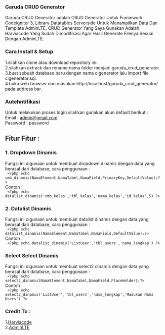 ### Garuda CRUD Generator
Garuda CRUD Generator adalah CRUD Generator Untuk Framework Codeigniter 3, Library Datatables Serverside Untuk Menampilkan Data Dan Template AdminLTE.
CRUD Generator Yang Saya Gunakan Adalah Harviacode Yang Sudah Dimodifikasi Agar Hasil Generate Filenya Sesuai Dengan AdminLTE.

### Cara Install & Setup
1.silahkan clone atau download repository ini.<br>
2.silahkan extrack dan rename nama folder menjadi garuda_crud_generator.<br>
3.buat sebuah database baru dengan nama cigenerator lalu import file cigenerator.sql.<br>
4.buka web browser dan masukan http://localhost/garuda_crud_generator/ pada address bar.

### Autehntifikasi
Untuk melakukan proses login silahkan gunakan akun default berikut :<br>
Email : admin@gmail.com<br>
Password : password

## Fitur Fitur :

### 1. Dropdown Dinamis
Fungsi ini digunaan untuk membuat dropdown dinamis dengan data yang berasal dari database, cara penggunaan :<br>
``` <?php echo cmb_dinamis(NamaElement,NamaTabel,NamaField,PrimaryKey,DefaultValue);?>```<br>
Contoh : <br>
``` <?php echo datalist_dinamis('cmb_kelas','tbl_kelas','nama_kelas','id_kelas',5) ?>```

### 2. Datalist Dinamis
Fungsi ini digunaan untuk membuat datalist dinamis dengan data yang berasal dari database, cara penggunaan :<br>
``` <?php echo datalist_dinamis(NamaElement,NamaTabel,NamaField,DefaultValue);?>```<br>
Contoh : <br>
``` <?php echo datalist_dinamis('ListUser','tbl_users','nama_lengkap') ?>```

### Select Select Dinamis
Fungsi ini digunaan untuk membuat select2 dinamis dengan data yang berasal dari database, cara penggunaan :<br>
``` <?php echo select2_dinamis(NamaElement,NamaTabel,NamaField,PlaceHolder);?>```<br>
Contoh : <br>
``` <?php echo select2_dinamis('ListUser','tbl_users','nama_lengkap','Masukan Nama Users') ?>```

### Credit To : 
1.[Harviacode ](http://harviacode.com/) <br>
2.[AdminLTE](https://adminlte.io/)<br>